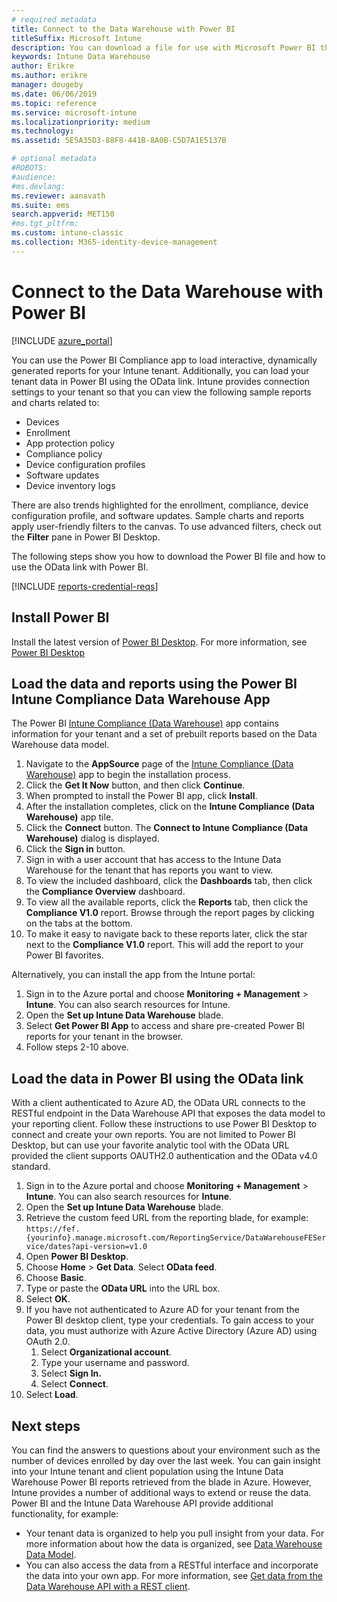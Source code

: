 ```yaml
---
# required metadata
title: Connect to the Data Warehouse with Power BI
titleSuffix: Microsoft Intune
description: You can download a file for use with Microsoft Power BI that allows you to load interactive, dynamically generated reports for your Microsoft Intune tenant.
keywords: Intune Data Warehouse
author: Erikre
ms.author: erikre
manager: dougeby
ms.date: 06/06/2019
ms.topic: reference
ms.service: microsoft-intune
ms.localizationpriority: medium
ms.technology:
ms.assetid: 5E5A35D3-88F8-441B-8A0B-C5D7A1E5137B

# optional metadata
#ROBOTS:
#audience:
#ms.devlang:
ms.reviewer: aanavath
ms.suite: ems
search.appverid: MET150
#ms.tgt_pltfrm:
ms.custom: intune-classic
ms.collection: M365-identity-device-management
---
```


# Connect to the Data Warehouse with Power BI

[!INCLUDE [azure_portal](./includes/azure_portal.md)]

You can use the Power BI Compliance app to load interactive, dynamically generated reports for your Intune tenant. Additionally, you can load your tenant data in Power BI using the OData link. Intune provides connection settings to your tenant so that you can view the following sample reports and charts related to:  

  -  Devices
  -  Enrollment
  -  App protection policy
  -  Compliance policy
  -  Device configuration profiles
  -  Software updates
  -  Device inventory logs

There are also trends highlighted for the enrollment, compliance, device configuration profile, and software updates. Sample charts and reports apply user-friendly filters to the canvas. To use advanced filters, check out the **Filter** pane in Power BI Desktop.

The following steps show you how to download the Power BI file and how to use the OData link with Power BI.

[!INCLUDE [reports-credential-reqs](./includes/reports-credential-reqs.md)]

## Install Power BI

Install the latest version of [Power BI Desktop](https://aka.ms/intune/datawarehouseapi/installpowerbi). For more information, see [Power BI Desktop](https://powerbi.microsoft.com/desktop)

## Load the data and reports using the Power BI Intune Compliance Data Warehouse App

The Power BI [Intune Compliance (Data Warehouse)](https://aka.ms/intune/datawarehouseapi/getpowerbiapp) app contains information for your tenant and a set of prebuilt reports based on the Data Warehouse data model.

1. Navigate to the **AppSource** page of the [Intune Compliance (Data Warehouse)](https://aka.ms/intune/datawarehouseapi/getpowerbiapp) app to begin the installation process.
2. Click the **Get It Now** button, and then click **Continue**.
3. When prompted to install the Power BI app, click **Install**.
4. After the installation completes, click on the **Intune Compliance (Data Warehouse)** app tile.
5. Click the **Connect** button. The **Connect to Intune Compliance (Data Warehouse)** dialog is displayed.
6. Click the **Sign in** button.
7. Sign in with a user account that has access to the Intune Data Warehouse for the tenant that has reports you want to view.
8. To view the included dashboard, click the **Dashboards** tab, then click the **Compliance Overview** dashboard.
9. To view all the available reports, click the **Reports** tab, then click the **Compliance V1.0** report. Browse through the report pages by clicking on the tabs at the bottom.
10. To make it easy to navigate back to these reports later, click the star next to the **Compliance V1.0** report. This will add the report to your Power BI favorites.

Alternatively, you can install the app from the Intune portal:

1.	Sign in to the Azure portal and choose **Monitoring + Management** > **Intune**. You can also search resources for Intune.
2.	Open the **Set up Intune Data Warehouse** blade.
3.	Select **Get Power BI App** to access and share pre-created Power BI reports for your tenant in the browser.
4.	Follow steps 2-10 above.

## Load the data in Power BI using the OData link

With a client authenticated to Azure AD, the OData URL connects to the RESTful endpoint in the Data Warehouse API that exposes the data model to your reporting client. Follow these instructions to use Power BI Desktop to connect and create your own reports. You are not limited to Power BI Desktop, but can use your favorite analytic tool with the OData URL provided the client supports OAUTH2.0 authentication and the OData v4.0 standard.

1.  Sign in to the Azure portal and choose **Monitoring + Management** > **Intune**. You can also search resources for **Intune**.  
2.  Open the **Set up Intune Data Warehouse** blade.
3. Retrieve the custom feed URL from the reporting blade, for example:
    `https://fef.{yourinfo}.manage.microsoft.com/ReportingService/DataWarehouseFEService/dates?api-version=v1.0`
4. Open **Power BI Desktop**.
5. Choose **Home** > **Get Data**. Select **OData feed**.
6. Choose **Basic**.
7. Type or paste the **OData URL** into the URL box.
8. Select **OK**.
9. If you have not authenticated to Azure AD for your tenant from the Power BI desktop client, type your credentials. To gain access to your data, you must authorize with Azure Active Directory (Azure AD) using OAuth 2.0.  
    1.  Select **Organizational account**.  
    2.  Type your username and password.  
    3.  Select **Sign In.**  
    4.  Select **Connect**.  
10. Select **Load**.

## Next steps

You can find the answers to questions about your environment such as the number of devices enrolled by day over the last week. You can gain insight into your Intune tenant and client population using the Intune Data Warehouse Power BI reports retrieved from the blade in Azure. However, Intune provides a number of additional ways to extend or reuse the data. Power BI and the Intune Data Warehouse API provide additional functionality, for example:

<!-- -  You can use Power BI Desktop to create additional report types with your data. For example, you could create a custom chart representing the ratio of device manufactures in your enterprise. For more information about creating custom reports with Power BI and the Intune Data Warehouse, see `BLOG POST ON POWER BI`. -->
 -  Your tenant data is organized to help you pull insight from your data. For more information about how the data is organized, see [Data Warehouse Data Model](reports-ref-data-model.md).
 -  You can also access the data from a RESTful interface and incorporate the data into your own app. For more information, see [Get data from the Data Warehouse API with a REST client](reports-proc-data-rest.md).
